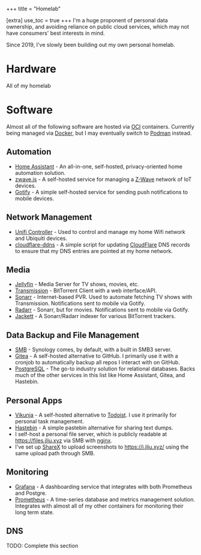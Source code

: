 +++
title = "Homelab"

[extra]
use_toc = true
+++
I'm a huge proponent of personal data ownership, and avoiding reliance on public
cloud services, which may not have consumers' best interests in mind.

Since 2019, I've slowly been building out my own personal homelab.

# Hardware
All of my homelab

# Software
Almost all of the following software are hosted via
[OCI](https://opencontainers.org/) containers. Currently being managed via
[Docker](https://www.docker.com/), but I may eventually switch to
[Podman](https://podman.io/) instead.

## Automation
 - [Home Assistant](https://www.home-assistant.io/) - An all-in-one, self-hosted,
   privacy-oriented home automation solution.
 - [zwave.js](https://github.com/zwave-js) - A self-hosted service for managing a
   [Z-Wave](https://www.z-wave.com/) network of IoT devices.
 - [Gotify](https://gotify.net/) - A simple self-hosted service for sending push
   notifications to mobile devices.

## Network Management
 - [Unifi Controller](https://help.ui.com/hc/en-us/articles/360012282453-UniFi-Network-Self-Hosting-your-UniFi-Network-Without-a-Console-Advanced-) -
   Used to control and manage my home Wifi network and Ubiquiti devices.
 - [cloudflare-ddns](https://github.com/timothymiller/cloudflare-ddns) - A simple
   script for updating [CloudFlare](https://www.cloudflare.com/) DNS records to
   ensure that my DNS entries are pointed at my home network.

## Media
 - [Jellyfin](https://jellyfin.org/) - Media Server for TV shows, movies, etc.
 - [Transmission](https://transmissionbt.com/) - BitTorrent Client with a web
   interface/API.
 - [Sonarr](https://sonarr.tv/) - Internet-based PVR. Used to automate fetching
   TV shows with Transmission. Notifications sent to mobile via Gotify.
 - [Radarr](https://radarr.video/) - Sonarr, but for movies. Notifications sent
   to mobile via Gotify.
 - [Jackett](https://github.com/Jackett/Jackett) - A Sonarr/Radarr indexer for
   various BitTorrent trackers.

## Data Backup and File Management
 - [SMB](https://en.wikipedia.org/wiki/Server_Message_Block) - Synology comes, by
   default, with a built in SMB3 server.
 - [Gitea](https://gitea.io/en-us/) - A self-hosted alternative to GitHub. I
   primarily use it with a cronjob to automatically backup all repos I interact
   with on GitHub.
 - [PostgreSQL](https://www.postgresql.org/) - The go-to industry solution for
   relational databases. Backs much of the other services in this list like Home
   Assistant, Gitea, and Hastebin.

## Personal Apps
 - [Vikunja](https://vikunja.io/) - A self-hosted alternative to
   [Todoist](https://todoist.com/). I use it primarily for personal task
   management.
 - [Hastebin](https://github.com/toptal/haste-server) - A simple pastebin
   alternative for sharing text dumps.
 - I self-host a personal file server, which is publicly readable at
   https://files.jliu.xyz via SMB with [nginx](https://www.nginx.com/).
 - I've set up [ShareX](https://getsharex.com/) to upload screenshots to
   https://i.jliu.xyz/ using the same upload path through SMB.

## Monitoring
 - [Grafana](https://grafana.com/) - A dashboarding service that integrates with
   both Prometheus and Postgre.
 - [Prometheus](https://prometheus.io/) - A time-series database and metrics
   management solution. Integrates with almost all of my other containers for
   monitoring their long term state.

## DNS

TODO: Complete this section
